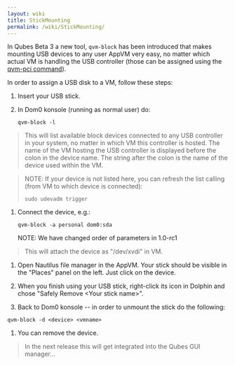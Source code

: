 ```yaml
---
layout: wiki
title: StickMounting
permalink: /wiki/StickMounting/
---
```


In Qubes Beta 3 a new tool, ```qvm-block``` has been introduced that makes mounting USB devices to any user AppVM very easy, no matter which actual VM is handling the USB controller (those can be assigned using the [qvm-pci command](/wiki/AssigningDevices)).

In order to assign a USB disk to a VM, follow these steps:

1.  Insert your USB stick.

1.  In Dom0 konsole (running as normal user) do:

    ``` {.wiki}
    qvm-block -l
    ```

> This will list available block devices connected to any USB controller in your system, no matter in which VM this controller is hosted. The name of the VM hosting the USB controller is displayed before the colon in the device name. The string after the colon is the name of the device used within the VM.

> NOTE: If your device is not listed here, you can refresh the list calling (from VM to which device is connected):
>
> ``` {.wiki}
> sudo udevadm trigger
> ```

1.  Connect the device, e.g.:

    ``` {.wiki}
    qvm-block -a personal dom0:sda
    ```

    NOTE: We have changed order of parameters in 1.0-rc1

> This will attach the device as "/dev/xvdi" in VM.

1.  Open Nautilus file manager in the AppVM. Your stick should be visible in the "Places" panel on the left. Just click on the device.

1.  When you finish using your USB stick, right-click its icon in Dolphin and chose "Safely Remove \<Your stick name\>".

1.  Back to Dom0 konsole -- in order to unmount the stick do the following:

``` {.wiki}
qvm-block -d <device> <vmname>
```

1.  You can remove the device.

> In the next release this will get integrated into the Qubes GUI manager...
